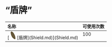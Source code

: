 # “盾牌”  
<style>
        .table7051 th,td{
            text-align:left;
            vertical-align:top;
        }
        </style><table class="table table-bordered table7051" data-toggle="table"  ><thead style=""><tr ><th  style=""  >名称</th><th  style=""  data-sortable="true"  >可使用次数</th></tr></thead><tr ><td  style=""  >[<div style="width:25px;display:inline-block;text-align:center"><img decoding="async" src="../wiki/Sprite/Shield.png" href="a.md" style="max-width:25px;max-height:25px;"></div>[盾牌](Shield.md)](Shield.md)</td><td  style=""  >100</td></tr></tbody></table>  
  


<script>document.title="“盾牌” - 卡牌生存百科 Card Survival Wiki";</script>
